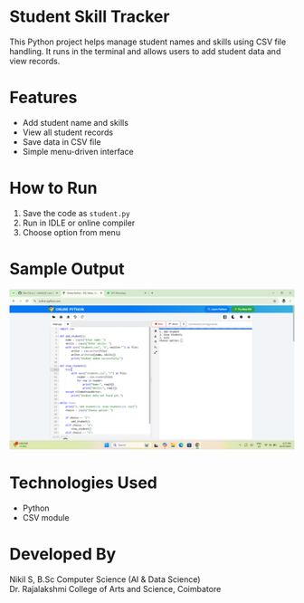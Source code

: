 # Student Skill Tracker

This Python project helps manage student names and skills using CSV file handling. It runs in the terminal and allows users to add student data and view records.

# Features
- Add student name and skills
- View all student records
- Save data in CSV file
- Simple menu-driven interface

# How to Run
1. Save the code as `student.py`
2. Run in IDLE or online compiler
3. Choose option from menu

# Sample Output
![Sample Output](output.png)

# Technologies Used
- Python
- CSV module

# Developed By
Nikil S, B.Sc Computer Science (AI & Data Science)  
Dr. Rajalakshmi College of Arts and Science, Coimbatore
